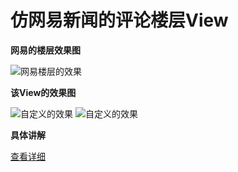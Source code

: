 # 仿网易新闻的评论楼层View

**网易的楼层效果图**


![网易楼层的效果](http://img.blog.csdn.net/20160331094321580)

**该View的效果图**

![自定义的效果](http://img.blog.csdn.net/20160331094541127)
![自定义的效果](http://img.blog.csdn.net/20160331094556456)

**具体讲解**

[查看详细](http://blog.csdn.net/u013435893/article/details/51023519)